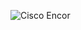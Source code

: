
![Cisco Encor](https://github.com/aomnutza58/aomnutza58.github.io/assets/86311377/0614d988-4611-421b-a12c-68947fe59611)
